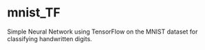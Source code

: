 # mnist_TF
Simple Neural Network using TensorFlow on the MNIST dataset for classifying handwritten digits.
